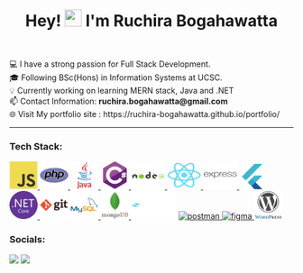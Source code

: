 <h1 align="center">Hey! <img src="https://raw.githubusercontent.com/MartinHeinz/MartinHeinz/master/wave.gif" width="30px"
        height="30px">
    I'm Ruchira Bogahawatta
</h1>
<br>
<p align="left">
    💻 I have a strong passion for Full Stack Development. <br>
    🎓 Following BSc(Hons) in Information Systems at UCSC.<br>
    💡 Currently working on learning MERN stack, Java and .NET <br>
    📫 Contact Information: <b>ruchira.bogahawatta@gmail.com </b><br>
    🌐 Visit My portfolio site : https://ruchira-bogahawatta.github.io/portfolio/<br>
</p>
<hr>

<h3 align="left">Tech Stack:</h3>
<p align="left">
                <a href="https://developer.mozilla.org/en-US/docs/Web/JavaScript" target="_blank" rel="noreferrer"> 
        <img src="https://raw.githubusercontent.com/devicons/devicon/master/icons/javascript/javascript-original.svg"
            alt="javascript" width="50" height="50" /> </a>
         <a href="https://www.php.net" target="_blank" rel="noreferrer">
        <img src="https://raw.githubusercontent.com/devicons/devicon/master/icons/php/php-original.svg" alt="php"
            width="50" height="50" /> </a>
        <a href="https://www.java.com/" target="_blank" rel="noreferrer">
        <img src="https://raw.githubusercontent.com/devicons/devicon/master/icons/java/java-original-wordmark.svg" alt="java" width="50"
            height="50" /> </a>
                <a href="https://https://learn.microsoft.com/en-us/dotnet/csharp/tour-of-csharp/" target="_blank" rel="noreferrer">
        <img src="https://raw.githubusercontent.com/devicons/devicon/master/icons/csharp/csharp-original.svg" alt="c#" width="50"
            height="50" /> </a>
          <a href="https://nodejs.org" target="_blank"> <img src="https://raw.githubusercontent.com/devicons/devicon/master/icons/nodejs/nodejs-original-wordmark.svg" alt="nodejs" width="60" height="50"/> </a>
                    <a href="https://react.dev" target="_blank"> <img src="https://raw.githubusercontent.com/devicons/devicon/master/icons/react/react-original.svg" alt="react" width="60" height="50"/> </a>
            <a href="https://expressjs.com" target="_blank"> <img src="https://raw.githubusercontent.com/devicons/devicon/master/icons/express/express-original-wordmark.svg" alt="express" width="60" height="50"/> </a>
                <a href="https://flutter.dev/" target="_blank" rel="noreferrer">
        <img src="https://raw.githubusercontent.com/devicons/devicon/master/icons/flutter/flutter-original.svg" alt="Flutter"
            width="45" height="45" /> </a>
                        <a href="https://dotnet.microsoft.com/en-us/" target="_blank" rel="noreferrer">
        <img src="https://raw.githubusercontent.com/devicons/devicon/master/icons/dotnetcore/dotnetcore-original.svg" alt="dotnet"
            width="50" height="50" /> </a>
        <a href="https://git-scm.com/" target="_blank" rel="noreferrer">
        <img src="https://github.com/devicons/devicon/blob/master/icons/git/git-original-wordmark.svg" alt="Git"
            width="50" height="50" /></a>
         </a> <a href="https://www.mysql.com/" target="_blank" rel="noreferrer"> <img
            src="https://raw.githubusercontent.com/devicons/devicon/master/icons/mysql/mysql-original-wordmark.svg"
            alt="mysql" width="50" height="50" /> </a> 
             <a href="https://www.mongodb.com/" target="_blank" rel="noreferrer"> <img
            src="https://raw.githubusercontent.com/devicons/devicon/master/icons/mongodb/mongodb-original-wordmark.svg"
            alt="mongoDB" width="50" height="50" /> </a> 
                <a href="https://tailwindcss.com/" target="_blank" rel="noreferrer"> <img
            src="https://raw.githubusercontent.com/devicons/devicon/master/icons/tailwindcss/tailwindcss-original-wordmark.svg"
            alt="tailwindcss" width="80" height="50" /></a> <a href="https://postman.com" target="_blank" rel="noreferrer"> <img src="https://www.vectorlogo.zone/logos/getpostman/getpostman-icon.svg" alt="postman" width="50" height="50"/> </a> 
    <a href="https://www.figma.com/" target="_blank" rel="noreferrer">
        <img src="https://www.vectorlogo.zone/logos/figma/figma-icon.svg" alt="figma" width="40" height="40" />
    </a><a href="https://wordpress.org/" target="_blank"> <img src="https://github.com/devicons/devicon/blob/master/icons/wordpress/wordpress-original.svg" alt="express" width="50" height="50"/> </a>
        
</p>
          
<h3 align="left">Socials:</h3>
<div align="left">
    <a href="https://www.linkedin.com/in/ruchira-bogahawatta"><img
            src="https://img.shields.io/badge/-Ruchira%20Bogahawatta-0077B5?style=flat&logo=Linkedin&logoColor=white" /></a>
    <a href="https://facebook.com/ruchira.bogahawatta/"><img
            src="https://img.shields.io/badge/-Ruchira%20Bogahawatta-1877F2?style=flat&logo=Facebook&logoColor=white" /></a>
</div>
